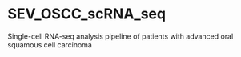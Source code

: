 # SEV_OSCC_scRNA_seq
Single-cell RNA-seq analysis pipeline of patients with advanced oral squamous cell carcinoma
